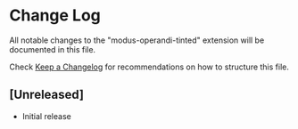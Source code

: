 # Change Log

All notable changes to the "modus-operandi-tinted" extension will be documented in this file.

Check [Keep a Changelog](http://keepachangelog.com/) for recommendations on how to structure this file.

## [Unreleased]

- Initial release
